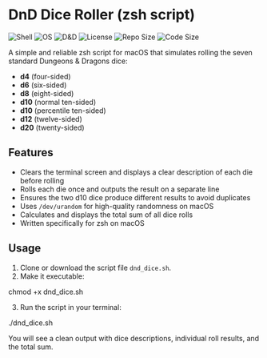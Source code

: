 # DnD Dice Roller (zsh script)

![Shell](https://img.shields.io/badge/Shell-zsh-4EAA25?style=flat&logo=gnu-bash&logoColor=white)
![OS](https://img.shields.io/badge/OS-macOS-000000?style=flat&logo=apple&logoColor=white)
![D&D](https://img.shields.io/badge/Game-D&D-EF1E1E?style=flat&logo=dungeons-and-dragons&logoColor=white)
![License](https://img.shields.io/badge/License-MIT-blue)
![Repo Size](https://img.shields.io/github/repo-size/VioletSoul/DnD-dice-MacOS-ZSH-)
![Code Size](https://img.shields.io/github/languages/code-size/VioletSoul/DnD-dice-MacOS-ZSH-)

A simple and reliable zsh script for macOS that simulates rolling the seven standard Dungeons & Dragons dice:

- **d4** (four-sided)
- **d6** (six-sided)
- **d8** (eight-sided)
- **d10** (normal ten-sided)
- **d10** (percentile ten-sided)
- **d12** (twelve-sided)
- **d20** (twenty-sided)

## Features

- Clears the terminal screen and displays a clear description of each die before rolling
- Rolls each die once and outputs the result on a separate line
- Ensures the two d10 dice produce different results to avoid duplicates
- Uses `/dev/urandom` for high-quality randomness on macOS
- Calculates and displays the total sum of all dice rolls
- Written specifically for zsh on macOS

## Usage

1. Clone or download the script file `dnd_dice.sh`.
2. Make it executable:

chmod +x dnd_dice.sh

3. Run the script in your terminal:

./dnd_dice.sh

You will see a clean output with dice descriptions, individual roll results, and the total sum.

